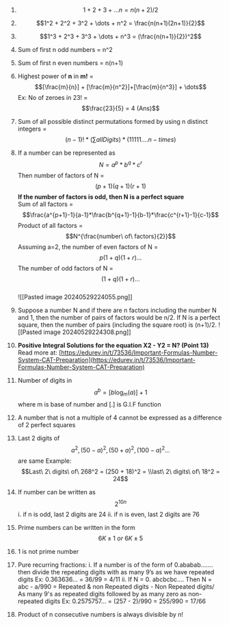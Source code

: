 1. $$1+2+3+...n = n(n+2)/2$$
2. $$1^2 + 2^2 + 3^2 + \dots + n^2 = \frac{n(n+1)(2n+1)}{2}$$
3. $$1^3 + 2^3 + 3^3 + \dots + n^3 = (\frac{n(n+1)}{2})^2$$
4. Sum of first n odd numbers = n^2
5. Sum of first n even numbers = n(n+1)
6. Highest power of **n** in **m!** = $$[\frac{m}{n}] + [\frac{m}{n^2}]+[\frac{m}{n^3}] + \dots$$
Ex: No of zeroes in 23! = $$\frac{23}{5} = 4 (Ans)$$
7. Sum of all possible distinct permutations formed by using n distinct integers = $$(n-1)!*\left( \sum allDigits \right)*(11111\dots.n-times)$$
8.  If a number can be represented as $$N = a^p*b^q*c^r$$ Then number of factors of N =$$(p+1)(q+1)(r+1)$$ **If the number of factors is odd, then N is a perfect square**  
	 Sum of all factors = $$\frac{a^{p+1}-1}{a-1}*\frac{b^{q+1}-1}{b-1}*\frac{c^{r+1}-1}{c-1}$$ Product of all factors = $$N^{\frac{number\ of\ factors}{2}}$$ Assuming a=2, the number of even factors of N = $$p (1 + q) (1 + r) . . .$$ The number of odd factors of N = $$(1 + q) (1 + r)…$$  
  ![[Pasted image 20240529224055.png]]

9. Suppose a number N and if there are n factors including the number N and 1, then the number of pairs of factors would be n/2. If N is a perfect square, then the number of pairs (including the square root) is (n+1)/2. ![[Pasted image 20240529224308.png]]
10. **Positive Integral Solutions for the equation X2 - Y2 = N?  (Point 13)** Read more at: [https://edurev.in/t/73536/Important-Formulas-Number-System-CAT-Preparation](https://edurev.in/t/73536/Important-Formulas-Number-System-CAT-Preparation)

11. Number of digits in $$a^b = [b\log_{m}(a)]+1$$ where m is base of number and [.] is G.I.F function

12. A number that is not a multiple of 4 cannot be expressed as a difference of 2 perfect squares
13. Last 2 digits of $$a^2, (50-a)^2,(50+a)^2, (100-a)^2\dots$$ are same
Example:$$Last\ 2\ digits\ of\ 268^2 = (250 + 18)^2 = \\last\ 2\ digits\ of\ 18^2 = 24$$
14. If number can be written as $$2^{10n}$$ i. if n is odd, last 2 digits are 24
	ii. if n is even, last 2 digits are 76
15. Prime numbers can be written in the form $$6K\pm1\ or\ 6K\pm5$$
16. 1 is not prime number
17. Pure recurring fractions:
	i. If a number is of the form of 0.ababab……. then divide the repeating digits with as many 9’s as we have repeated digits 
		Ex: 0.363636... = 36/99 = 4/11
	ii. If N = 0. abcbcbc…. Then N = abc - a/990 = Repeated & non Repeated digits - Non Repeated digits/ As many 9's as repeated digits followed by as many zero as non-repeated digits 
		Ex: 0.2575757... = (257 -  2)/990 = 255/990 = 17/66
18. Product of n consecutive numbers is always divisible by n!
 

